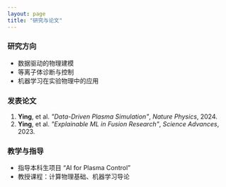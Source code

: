 ```yaml
---
layout: page
title: "研究与论文"
---
```


### 研究方向
- 数据驱动的物理建模  
- 等离子体诊断与控制  
- 机器学习在实验物理中的应用  

### 发表论文
1. **Ying**, et al. *"Data-Driven Plasma Simulation"*, *Nature Physics*, 2024.  
2. **Ying**, et al. *"Explainable ML in Fusion Research"*, *Science Advances*, 2023.

### 教学与指导
- 指导本科生项目 “AI for Plasma Control”  
- 教授课程：计算物理基础、机器学习导论
